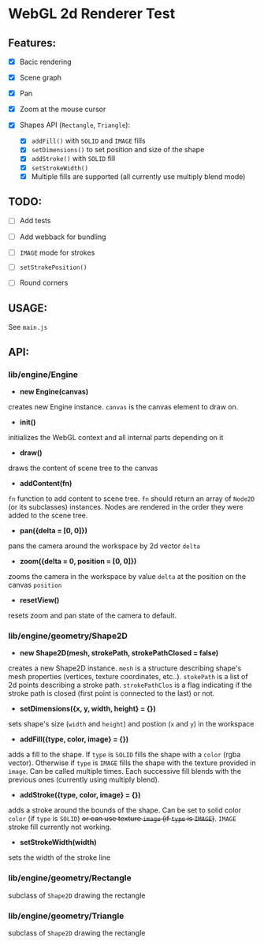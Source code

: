 # WebGL 2d Renderer Test 

## Features:
   
   - [x] Bacic rendering
   - [x] Scene graph
   - [x] Pan
   - [x] Zoom at the mouse cursor
   - [x] Shapes API (`Rectangle`, `Triangle`):
      
      - [x] `addFill()` with `SOLID` and `IMAGE` fills 
      - [x] `setDimensions()` to set position and size of the shape
      - [x] `addStroke()` with `SOLID` fill
      - [x] `setStrokeWidth()`
      - [x] Multiple fills are supported (all currently use multiply blend mode)

## TODO:

   - [ ] Add tests
   - [ ] Add webback for bundling
   - [ ] `IMAGE` mode for strokes
   - [ ] `setStrokePosition()`
   - [ ] Round corners


## USAGE:

See `main.js`


## API:

### **lib/engine/Engine**

   - **new Engine(canvas)**

   creates new Engine instance. `canvas` is the canvas element to draw on.

   - **init()**

   initializes the WebGL context and all internal parts depending on it

   - **draw()** 

   draws the content of scene tree to the canvas

   - **addContent(fn)**

   `fn` function to add content to scene tree. `fn` should return an array of `Node2D` (or its subclasses) instances. Nodes are rendered in the order they were added to the scene tree.

   - **pan({delta = [0, 0]})**

   pans the camera around the workspace by 2d vector `delta`

   - **zoom({delta = 0, position = [0, 0]})**

   zooms the camera in the workspace by value `delta` at the position on the canvas `position`

   - **resetView()**

   resets zoom and pan state of the camera to default.

### **lib/engine/geometry/Shape2D**
   
   - **new Shape2D(mesh, strokePath, strokePathClosed = false)**

   creates a new Shape2D instance. `mesh` is a structure describing shape's mesh properties (vertices, texture coordinates, etc..). `stokePath` is a list of 2d points describing a stroke path. `strokePathClos` is a flag indicating if the stroke path is closed (first point is connected to the last) or not.

   - **setDimensions({x, y, width, height} = {})**

   sets shape's size (`width` and `height`) and postion (`x` and `y`) in the workspace 

   - **addFill({type, color, image} = {})**

   adds a fill to the shape. If `type` is `SOLID` fills the shape with a `color` (rgba vector). Otherwise if `type` is `IMAGE` fills the shape with the texture provided in `image`. Can be called multiple times. Each successive fill blends with the previous ones (currently using multiply blend).

   - **addStroke({type, color, image} = {})**

   adds a stroke around the bounds of the shape. Can be set to solid color `color` (if `type` is `SOLID`) ~~or can use texture `image` (if `type` is `IMAGE`)~~. `IMAGE` stroke fill currently not working.

   - **setStrokeWidth(width)**

   sets the width of the stroke line

### **lib/engine/geometry/Rectangle**

   subclass of `Shape2D` drawing the rectangle

### **lib/engine/geometry/Triangle**

   subclass of `Shape2D` drawing the rectangle

